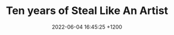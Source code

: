 ---
layout: post
title:  "Ten years of Steal Like An Artist"
date:   2022-06-04 16:45:25 +1200
category: Creativity
---